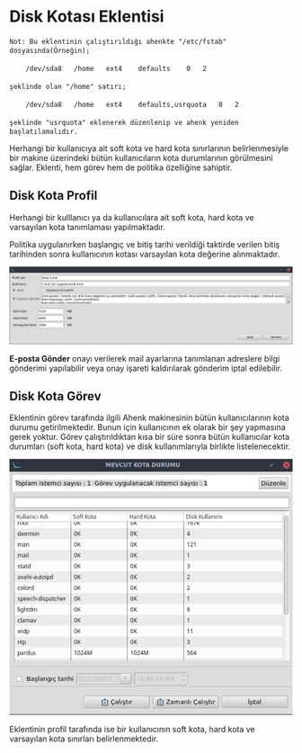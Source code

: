 # Disk Kotası Eklentisi

```
Not: Bu eklentinin çalıştırıldığı ahenkte "/etc/fstab" dosyasında(Örneğin);

	/dev/sda8	/home	ext4	defaults	0	2

şeklinde olan "/home" satırı;

	/dev/sda8	/home	ext4	defaults,usrquota	0	2

şeklinde "usrquota" eklenerek düzenlenip ve ahenk yeniden başlatılamalıdır.

```

Herhangi bir kullanıcıya ait soft kota ve hard kota sınırlarının belirlenmesiyle bir makine üzerindeki bütün kullanıcıların kota durumlarının görülmesini sağlar. Eklenti, hem görev hem de politika özelliğine sahiptir.

## Disk Kota Profil

Herhangi bir kulllanıcı ya da kullanıcılara ait soft kota, hard kota ve varsayılan kota tanımlaması yapılmaktadır.

Politika uygulanırken başlangıç ve bitiş tarihi verildiği taktirde verilen bitiş tarihinden sonra kullanıcının kotası varsayılan kota değerine alınmaktadır.

![Im48](images/kota-profil.png)

**E-posta Gönder** onayı verilerek mail ayarlarına tanımlanan adreslere bilgi gönderimi yapılabilir veya onay işareti kaldırılarak gönderim iptal edilebilir.

## Disk Kota Görev

Eklentinin görev tarafında ilgili Ahenk makinesinin bütün kullanıcılarının kota durumu getirilmektedir. Bunun için kullanıcının ek olarak bir şey yapmasına gerek yoktur. Görev çalıştırıldıktan kısa bir süre sonra bütün kullanıcılar kota durumları (soft kota, hard kota) ve disk kullanımlarıyla birlikte listelenecektir.

![Im60](images/mevcut-kota-bilgisi.png)

Eklentinin profil tarafında ise bir kullanıcının soft kota, hard kota ve varsayılan kota sınırları belirlenmektedir.
